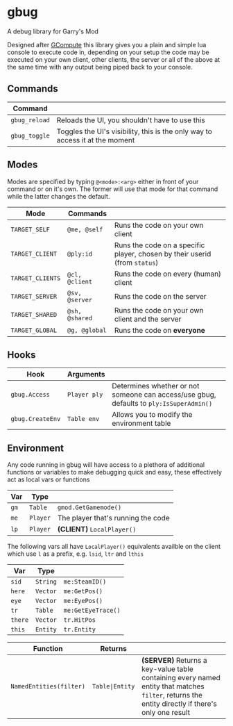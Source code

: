 # gbug
A debug library for Garry's Mod

Designed after [GCompute](https://github.com/notcake/gcompute) this library gives you a plain and simple lua console to execute code in, depending on your setup the code may be executed on your own client, other clients, the server or all of the above at the same time with any output being piped back to your console.

## Commands

| Command       |                                                                              |
|---------------|------------------------------------------------------------------------------|
| `gbug_reload` | Reloads the UI, you shouldn't have to use this                               |
| `gbug_toggle` | Toggles the UI's visibility, this is the only way to access it at the moment |

## Modes

Modes are specified by typing `@<mode>:<arg>` either in front of your command or on it's own. The former will use that mode for that command while the latter changes the default.

| Mode             | Commands       |                                                                            |
|------------------|----------------|----------------------------------------------------------------------------|
| `TARGET_SELF`    | `@me, @self`   | Runs the code on your own client                                           |
| `TARGET_CLIENT`  | `@ply:id`      | Runs the code on a specific player, chosen by their userid (from `status`) |
| `TARGET_CLIENTS` | `@cl, @client` | Runs the code on every (human) client                                      |
| `TARGET_SERVER`  | `@sv, @server` | Runs the code on the server                                                |
| `TARGET_SHARED`  | `@sh, @shared` | Runs the code on your own client and the server                            |
| `TARGET_GLOBAL`  | `@g, @global`  | Runs the code on **everyone**                                              |

## Hooks

| Hook             | Arguments    |                                                                                         |
|------------------|--------------|-----------------------------------------------------------------------------------------|
| `gbug.Access`    | `Player ply` | Determines whether or not someone can access/use gbug, defaults to `ply:IsSuperAdmin()` |
| `gbug.CreateEnv` | `Table env`  | Allows you to modify the environment table                                              |

## Environment

Any code running in gbug will have access to a plethora of additional functions or variables to make debugging quick and easy, these effectively act as local vars or functions

| Var     | Type     |                                        |
|---------|--------- |----------------------------------------|
| `gm`    | `Table`  | `gmod.GetGamemode()`                   |
| `me`    | `Player` | The player that's running the code     |
| `lp`    | `Player` | **(CLIENT)** `LocalPlayer()`           |

The following vars all have `LocalPlayer()` equivalents availble on the client which use `l` as a prefix, e.g. `lsid`, `ltr` and `lthis`

| Var     | Type     |                    |
|---------|----------|--------------------|
| `sid`   | `String` | `me:SteamID()`     |
| `here`  | `Vector` | `me:GetPos()`      |
| `eye`   | `Vector` | `me:EyePos()`      |
| `tr`    | `Table`  | `me:GetEyeTrace()` |
| `there` | `Vector` | `tr.HitPos`        |
| `this`  | `Entity` | `tr.Entity`        |

| Function                | Returns         |                                                                                                                                                      |
|-------------------------|-----------------|------------------------------------------------------------------------------------------------------------------------------------------------------|
| `NamedEntities(filter)` | `Table\|Entity` | **(SERVER)** Returns a key-value table containing every named entity that matches `filter`, returns the entity directly if there's only one result   |
